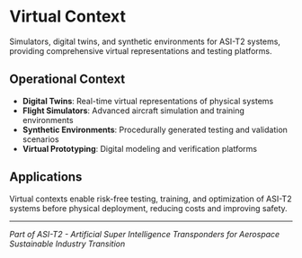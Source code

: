 # Virtual Context

Simulators, digital twins, and synthetic environments for ASI-T2 systems, providing comprehensive virtual representations and testing platforms.

## Operational Context

- **Digital Twins**: Real-time virtual representations of physical systems
- **Flight Simulators**: Advanced aircraft simulation and training environments
- **Synthetic Environments**: Procedurally generated testing and validation scenarios
- **Virtual Prototyping**: Digital modeling and verification platforms

## Applications

Virtual contexts enable risk-free testing, training, and optimization of ASI-T2 systems before physical deployment, reducing costs and improving safety.

---

*Part of ASI-T2 - Artificial Super Intelligence Transponders for Aerospace Sustainable Industry Transition*